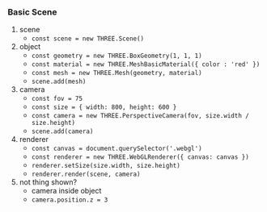 ### Basic Scene
1. scene 
    - `const scene = new THREE.Scene()`
2. object
    - `const geometry = new THREE.BoxGeometry(1, 1, 1)`
    - `const material = new THREE.MeshBasicMaterial({ color : 'red' })`
    - `const mesh = new THREE.Mesh(geometry, material)`
    - `scene.add(mesh)`
3. camera
    - `const fov = 75`
    - `const size = { width: 800, height: 600 }`
    - `const camera = new THREE.PerspectiveCamera(fov, size.width / size.height)`
    - `scene.add(camera)`
4. renderer
    - `const canvas = document.querySelector('.webgl')`
    - `const renderer = new THREE.WebGLRenderer({ canvas: canvas })`
    - `renderer.setSize(size.width, size.height)`
    - `renderer.render(scene, camera)`
5. not thing shown?
    - camera inside object
    - `camera.position.z = 3`
